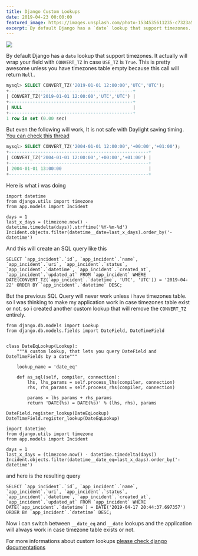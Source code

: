 ```yaml
---
title: Django Custom Lookups
date: 2019-04-23 00:00:00
featured_image: https://images.unsplash.com/photo-1534535611235-c7323a5957e9?q=75&fm=jpg&w=1000&fit=max
excerpt: By default Django has a `date` lookup that support timezones. It actually will wrap your field with `CONVERT_TZ` in case `USE_TZ` is `True`. This is pretty awesome unless you have timezones table empty because this call will return `Null.`
---
```


![](https://images.unsplash.com/photo-1534535611235-c7323a5957e9?q=75&fm=jpg&w=1000&fit=max)

By default Django has a `date` lookup that support timezones. It actually will wrap your field with `CONVERT_TZ` in case `USE_TZ` is `True`. This is pretty awesome unless you have timezones table empty because this call will return `Null.`

```sql
mysql> SELECT CONVERT_TZ('2019-01-01 12:00:00','UTC','UTC');
+-----------------------------------------------+
| CONVERT_TZ('2019-01-01 12:00:00','UTC','UTC') |
+-----------------------------------------------+
| NULL                                          |
+-----------------------------------------------+
1 row in set (0.00 sec)
```

But even the following will work, It is not safe with Daylight saving timing. [You can check this thread](https://code.djangoproject.com/ticket/29384)

```sql
mysql> SELECT CONVERT_TZ('2004-01-01 12:00:00','+00:00','+01:00');
+-----------------------------------------------------+
| CONVERT_TZ('2004-01-01 12:00:00','+00:00','+01:00') |
+-----------------------------------------------------+
| 2004-01-01 13:00:00                                 |
+-----------------------------------------------------+
```

Here is what i was doing

```
import datetime
from django.utils import timezone
from app.models import Incident

days = 1
last_x_days = (timezone.now() - datetime.timedelta(days)).strftime('%Y-%m-%d')
Incident.objects.filter(datetime__date=last_x_days).order_by('-datetime')
```

And this will create an SQL query like this

```
SELECT `app_incident`.`id`, `app_incident`.`name`, `app_incident`.`uri`, `app_incident`.`status`, `app_incident`.`datetime`, `app_incident`.`created_at`, `app_incident`.`updated_at` FROM `app_incident` WHERE DATE(CONVERT_TZ(`app_incident`.`datetime`, 'UTC', 'UTC')) = '2019-04-22' ORDER BY `app_incident`.`datetime` DESC;
```

But the previous SQL Query will never work unless i have timezones table. so I was thinking to make my application work in case timezones table exist or not. so i created another custom lookup that will remove the `CONVERT_TZ` entirely.

```
from django.db.models import Lookup
from django.db.models.fields import DateField, DateTimeField


class DateEqLookup(Lookup):
    """A custom lookup, that lets you query DateField and DateTimeFields by a date"""

    lookup_name = 'date_eq'

    def as_sql(self, compiler, connection):
        lhs, lhs_params = self.process_lhs(compiler, connection)
        rhs, rhs_params = self.process_rhs(compiler, connection)

        params = lhs_params + rhs_params
        return 'DATE(%s) = DATE(%s)' % (lhs, rhs), params

DateField.register_lookup(DateEqLookup)
DateTimeField.register_lookup(DateEqLookup)
```

```
import datetime
from django.utils import timezone
from app.models import Incident

days = 1
last_x_days = (timezone.now() - datetime.timedelta(days))
Incident.objects.filter(datetime__date_eq=last_x_days).order_by('-datetime')
```

and here is the resulting query

```
SELECT `app_incident`.`id`, `app_incident`.`name`, `app_incident`.`uri`, `app_incident`.`status`, `app_incident`.`datetime`, `app_incident`.`created_at`, `app_incident`.`updated_at` FROM `app_incident` WHERE DATE(`app_incident`.`datetime`) = DATE('2019-04-17 20:44:37.697357') ORDER BY `app_incident`.`datetime` DESC;
```

Now i can switch between `__date_eq` and `__date` lookups and the application will always work in case timezone table exists or not.

For more informations about custom lookups [please check django documentations](https://docs.djangoproject.com/en/2.2/howto/custom-lookups/)
